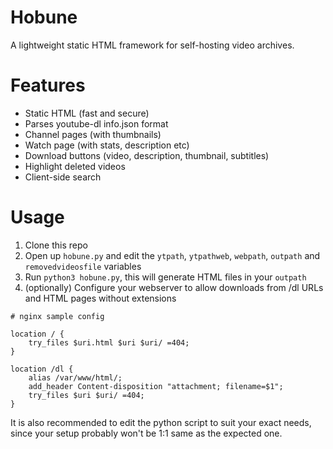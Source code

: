 # Hobune
A lightweight static HTML framework for self-hosting video archives.
  
# Features
- Static HTML (fast and secure)
- Parses youtube-dl info.json format
- Channel pages (with thumbnails)
- Watch page (with stats, description etc)
- Download buttons (video, description, thumbnail, subtitles)
- Highlight deleted videos
- Client-side search

# Usage
1. Clone this repo
2. Open up `hobune.py` and edit the `ytpath`, `ytpathweb`, `webpath`, `outpath` and `removedvideosfile` variables
3. Run `python3 hobune.py`, this will generate HTML files in your `outpath`
4. (optionally) Configure your webserver to allow downloads from /dl URLs and HTML pages without extensions

```
# nginx sample config

location / {
    try_files $uri.html $uri $uri/ =404;
}

location /dl {
    alias /var/www/html/;
    add_header Content-disposition "attachment; filename=$1";
    try_files $uri $uri/ =404;
}
```

It is also recommended to edit the python script to suit your exact needs, since your setup probably won't be 1:1 same as the expected one.
